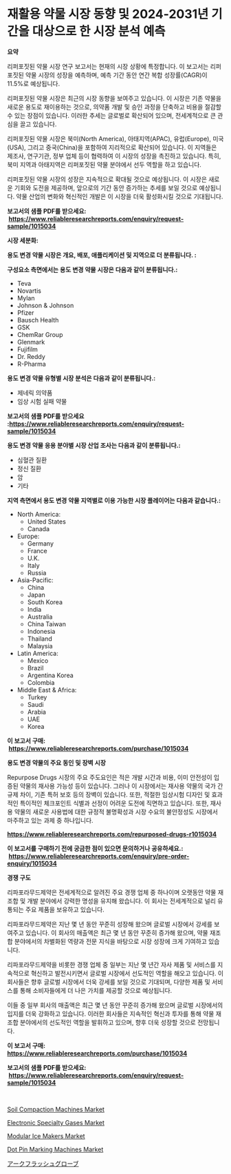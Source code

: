 <p><h1>재활용 약물 시장 동향 및 2024-2031년 기간을 대상으로 한 시장 분석 예측</h1></p><p><strong>요약</strong></p>
<p><p>리퍼포짓된 약물 시장 연구 보고서는 현재의 시장 상황에 특정합니다. 이 보고서는 리퍼포짓된 약물 시장의 성장을 예측하며, 예측 기간 동안 연간 복합 성장률(CAGR)이 11.5%로 예상됩니다.</p><p>리퍼포짓된 약물 시장은 최근의 시장 동향을 보여주고 있습니다. 이 시장은 기존 약물을 새로운 용도로 재이용하는 것으로, 의약품 개발 및 승인 과정을 단축하고 비용을 절감할 수 있는 장점이 있습니다. 이러한 추세는 글로벌로 확산되어 있으며, 전세계적으로 큰 관심을 끌고 있습니다.</p><p>리퍼포짓된 약물 시장은 북미(North America), 아태지역(APAC), 유럽(Europe), 미국(USA), 그리고 중국(China)을 포함하여 지리적으로 확산되어 있습니다. 이 지역들은 제조사, 연구기관, 정부 업체 등이 협력하여 이 시장의 성장을 촉진하고 있습니다. 특히, 북미 지역과 아태지역은 리퍼포짓된 약물 분야에서 선두 역할을 하고 있습니다.</p><p>리퍼포짓된 약물 시장의 성장은 지속적으로 확대될 것으로 예상됩니다. 이 시장은 새로운 기회와 도전을 제공하며, 앞으로의 기간 동안 증가하는 추세를 보일 것으로 예상됩니다. 약물 산업의 변화와 혁신적인 개발은 이 시장을 더욱 활성화시킬 것으로 기대됩니다.</p></p>
<p><strong>보고서의 샘플 PDF를 받으세요: &nbsp;<a href="https://www.reliableresearchreports.com/enquiry/request-sample/1015034">https://www.reliableresearchreports.com/enquiry/request-sample/1015034</a></strong></p>
<p><strong>시장 세분화:</strong></p>
<p><strong> 용도 변경 약물 시장은 개요, 배포, 애플리케이션 및 지역으로 더 분류됩니다. :</strong></p>
<p><strong>구성요소 측면에서는 용도 변경 약물 시장은 다음과 같이 분류됩니다.:</strong></p>
<p><ul><li>Teva</li><li>Novartis</li><li>Mylan</li><li>Johnson & Johnson</li><li>Pfizer</li><li>Bausch Health</li><li>GSK</li><li>ChemRar Group</li><li>Glenmark</li><li>Fujifilm</li><li>Dr. Reddy</li><li>R-Pharma</li></ul></p>
<p><strong> 용도 변경 약물 유형별 시장 분석은 다음과 같이 분류됩니다.:</strong></p>
<p><ul><li>제네릭 의약품</li><li>임상 시험 실패 약물</li></ul></p>
<p><strong>보고서의 샘플 PDF를 받으세요 :<a href="https://www.reliableresearchreports.com/enquiry/request-sample/1015034">https://www.reliableresearchreports.com/enquiry/request-sample/1015034</a></strong></p>
<p><strong> 용도 변경 약물 응용 분야별 시장 산업 조사는 다음과 같이 분류됩니다.:</strong></p>
<p><ul><li>심혈관 질환</li><li>정신 질환</li><li>암</li><li>기타</li></ul></p>
<p><strong>지역 측면에서 용도 변경 약물 지역별로 이용 가능한 시장 플레이어는 다음과 같습니다.:</strong></p>
<p><ul>
    <li>
        North America:
        <ul>
            <li>United States</li>
            <li>Canada</li>
        </ul>
    </li>
    <li>
        Europe:
        <ul>
            <li>Germany</li>
            <li>France</li>
            <li>U.K.</li>
            <li>Italy</li>
            <li>Russia</li>
        </ul>
    </li>
    <li>
        Asia-Pacific:
        <ul>
            <li>China</li>
            <li>Japan</li>
            <li>South Korea</li>
            <li>India</li>
            <li>Australia</li>
            <li>China Taiwan</li>
            <li>Indonesia</li>
            <li>Thailand</li>
            <li>Malaysia</li>
        </ul>
    </li>
    <li>
        Latin America:
        <ul>
            <li>Mexico</li>
            <li>Brazil</li>
            <li>Argentina Korea</li>
            <li>Colombia</li>
        </ul>
    </li>
    <li>
        Middle East & Africa:
        <ul>
            <li>Turkey</li>
            <li>Saudi</li>
            <li>Arabia</li>
            <li>UAE</li>
            <li>Korea</li>
        </ul>
    </li>
    </ul></p>
<p><strong>이 보고서 구매: &nbsp;<a href="https://www.reliableresearchreports.com/purchase/1015034">https://www.reliableresearchreports.com/purchase/1015034</a></strong></p>
<p><strong>용도 변경 약물의 주요 동인 및 장벽 시장</strong></p>
<p><p>Repurpose Drugs 시장의 주요 주도요인은 적은 개발 시간과 비용, 이미 안전성이 입증된 약물의 재사용 가능성 등이 있습니다. 그러나 이 시장에서는 재사용 약물의 국가 간 규제 차이, 기존 특허 보호 등의 장벽이 있습니다. 또한, 적절한 임상시험 디자인 및 효과적인 특이적인 체크포인트 식별과 선정이 어려운 도전에 직면하고 있습니다. 또한, 재사용 약물의 새로운 사용법에 대한 규정적 불명확성과 시장 수요의 불안정성도 시장에서 마주하고 있는 과제 중 하나입니다.</p></p>
<p><strong><a href="https://www.reliableresearchreports.com/repurposed-drugs-r1015034">https://www.reliableresearchreports.com/repurposed-drugs-r1015034</a></strong></p>
<p><strong>이 보고서를 구매하기 전에 궁금한 점이 있으면 문의하거나 공유하세요.: &nbsp;<a href="https://www.reliableresearchreports.com/enquiry/pre-order-enquiry/1015034">https://www.reliableresearchreports.com/enquiry/pre-order-enquiry/1015034</a></strong></p>
<p><strong>경쟁 구도</strong></p>
<p><p>리파포라무드제약은 전세계적으로 알려진 주요 경쟁 업체 중 하나이며 오랫동안 약물 재조합 및 개발 분야에서 강력한 명성을 유지해 왔습니다. 이 회사는 전세계적으로 널리 유통되는 주요 제품을 보유하고 있습니다.</p><p>리파포라무드제약은 지난 몇 년 동안 꾸준히 성장해 왔으며 글로벌 시장에서 강세를 보여주고 있습니다. 이 회사의 매출액은 최근 몇 년 동안 꾸준히 증가해 왔으며, 약물 재조합 분야에서의 차별화된 역량과 전문 지식을 바탕으로 시장 성장에 크게 기여하고 있습니다.</p><p>리파포라무드제약을 비롯한 경쟁 업체 중 일부는 지난 몇 년간 자사 제품 및 서비스를 지속적으로 혁신하고 발전시키면서 글로벌 시장에서 선도적인 역할을 해오고 있습니다. 이 회사들은 향후 글로벌 시장에서 더욱 강세를 보일 것으로 기대되며, 다양한 제품 및 서비스를 통해 소비자들에게 더 나은 가치를 제공할 것으로 예상됩니다.</p><p>이들 중 일부 회사의 매출액은 최근 몇 년 동안 꾸준히 증가해 왔으며 글로벌 시장에서의 입지를 더욱 강화하고 있습니다. 이러한 회사들은 지속적인 혁신과 투자를 통해 약물 재조합 분야에서의 선도적인 역할을 발휘하고 있으며, 향후 더욱 성장할 것으로 전망됩니다.</p></p>
<p><strong>이 보고서 구매: &nbsp; <a href="https://www.reliableresearchreports.com/purchase/1015034">https://www.reliableresearchreports.com/purchase/1015034</a></strong></p>
<p><strong>보고서의 샘플 PDF를 받으세요: &nbsp;<a href="https://www.reliableresearchreports.com/enquiry/request-sample/1015034">https://www.reliableresearchreports.com/enquiry/request-sample/1015034</a></strong><strong></strong></p>
<p>&nbsp;</p>
<p><p><a href="https://github.com/josesg55/Market-Research-Report-List-2/blob/main/soil-compaction-machines-market.md">Soil Compaction Machines Market</a></p><p><a href="https://issuu.com/reportprime-2/docs/electronic-specialty-gases-market-size-2030.pptx">Electronic Specialty Gases Market</a></p><p><a href="https://view.publitas.com/reportprime-1/modular-ice-makers-market-analysis-examines-its-scope-on-growth-opportunities-and-forecasted-trends-spanning-from-2024-to-2031/">Modular Ice Makers Market</a></p><p><a href="https://github.com/indrystar/Market-Research-Report-List-2/blob/main/dot-pin-marking-machines-market.md">Dot Pin Marking Machines Market</a></p><p><a href="https://github.com/xtkhtofdt934839/Market-Research-Report-List-1/blob/main/359864621586.md">アークフラッシュグローブ</a></p></p>